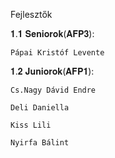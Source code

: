 Fejlesztők

  𝟏.𝟏 𝐒𝐞𝐧𝐢𝐨𝐫𝐨𝐤(𝐀𝐅𝐏𝟑):

    Pápai Kristóf Levente

  𝟏.𝟐 𝐉𝐮𝐧𝐢𝐨𝐫𝐨𝐤(𝐀𝐅𝐏𝟏):

    Cs.Nagy Dávid Endre

    Deli Daniella

    Kiss Lili

    Nyirfa Bálint
